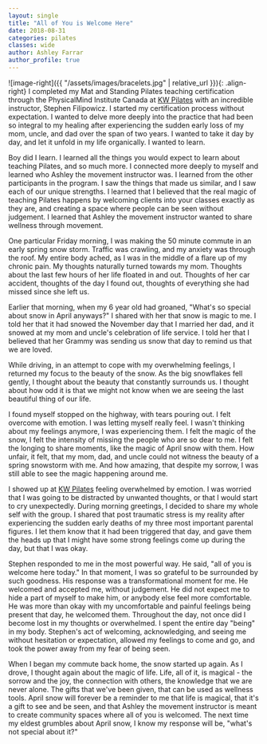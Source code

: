 ```yaml
---
layout: single
title: "All of You is Welcome Here"
date: 2018-08-31
categories: pilates 
classes: wide
author: Ashley Farrar
author_profile: true
---
```

![image-right]({{ "/assets/images/bracelets.jpg" | relative_url }}){: .align-right}
I completed my Mat and Standing Pilates teaching certification through the PhysicalMind Institute Canada at [KW Pilates](https://www.kwpilates.com) with an incredible instructor, Stephen Filipowicz. I started my certification process without expectation. I wanted to delve more deeply into the practice that had been so integral to my healing after experiencing the sudden early loss of my mom, uncle, and dad over the span of two years. I wanted to take it day by day, and let it unfold in my life organically. I wanted to learn. 

Boy did I learn. I learned all the things you would expect to learn about teaching Pilates, and so much more. I connected more deeply to myself and learned who Ashley the movement instructor was. I learned from the other participants in the program. I saw the things that made us similar, and I saw each of our unique strengths. I learned that I believed that the real magic of teaching Pilates happens by welcoming clients into your classes exactly as they are, and creating a space where people can be seen without judgement. I learned that Ashley the movement instructor wanted to share wellness through movement.

One particular Friday morning, I was making the 50 minute commute in an early spring snow storm. Traffic was crawling, and my anxiety was through the roof. My entire body ached, as I was in the middle of a flare up of my chronic pain. My thoughts naturally turned towards my mom. Thoughts about the last few hours of her life floated in and out. Thoughts of her car accident, thoughts of the day I found out, thoughts of everything she had missed since she left us. 

Earlier that morning, when my 6 year old had groaned, "What's so special about snow in April anyways?" I shared with her that snow is magic to me. I told her that it had snowed the November day that I married her dad, and it snowed at my mom and uncle's celebration of life service. I told her that I believed that her Grammy was sending us snow that day to remind us that we are loved. 

While driving, in an attempt to cope with my overwhelming feelings, I returned my focus to the beauty of the snow. As the big snowflakes fell gently, I thought about the beauty that constantly surrounds us. I thought about how odd it is that we might not know when we are seeing the last beautiful thing of our life. 

I found myself stopped on the highway, with tears pouring out. I felt overcome with emotion. I was letting myself really feel. I wasn't thinking about my feelings anymore, I was experiencing them. I felt the magic of the snow, I felt the intensity of missing the people who are so dear to me. I felt the longing to share moments, like the magic of April snow with them. How unfair, it felt, that my mom, dad, and uncle could not witness the beauty of a spring snowstorm with me. And how amazing, that despite my sorrow, I was still able to see the magic happening around me. 

I showed up at [KW Pilates](http://www.kwpilates.com) feeling overwhelmed by emotion. I was worried that I was going to be distracted by unwanted thoughts, or that I would start to cry unexpectedly. During morning greetings, I decided to share my whole self with the group. I shared that post traumatic stress is my reality after experiencing the sudden early deaths of my three most important parental figures. I let them know that it had been triggered that day, and gave them the heads up that I might have some strong feelings come up during the day, but that I was okay.

Stephen responded to me in the most powerful way. He said, "all of you is welcome here today." In that moment, I was so grateful to be surrounded by such goodness. His response was a transformational moment for me. He welcomed and accepted me, without judgement. He did not expect me to hide a part of myself to make him, or anybody else feel more comfortable. He was more than okay with my uncomfortable and painful feelings being present that day, he welcomed them. 
Throughout the day, not once did I become lost in my thoughts or overwhelmed. I spent the entire day "being" in my body. Stephen's act of welcoming, acknowledging, and seeing me without hesitation or expectation, allowed my feelings to come and go, and took the power away from my fear of being seen. 

When I began my commute back home, the snow started up again. As I drove, I thought again about the magic of life. Life, all of it, is magical - the sorrow and the joy, the connection with others, the knowledge that we are never alone. The gifts that we've been given, that can be used as wellness tools. April snow will forever be a reminder to me that life is magical, that it's a gift to see and be seen, and that Ashley the movement instructor is meant to create community spaces where all of you is welcomed. The next time my eldest grumbles about April snow, I know my response will be, "what's not special about it?" 




